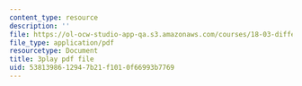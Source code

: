 ```yaml
---
content_type: resource
description: ''
file: https://ol-ocw-studio-app-qa.s3.amazonaws.com/courses/18-03-differential-equations-spring-2010/5381398612947b21f1010f66993b7769_SioXozu-Loo.pdf
file_type: application/pdf
resourcetype: Document
title: 3play pdf file
uid: 53813986-1294-7b21-f101-0f66993b7769
---
```

